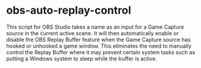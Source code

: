 # obs-auto-replay-control
This script for OBS Studio takes a name as an input for a Game Capture source in the current active scene. It will then automatically enable or disable the OBS Replay Buffer feature when the Game Capture source has hooked or unhooked a game window. This eliminates the need to manually control the Replay Buffer where it may prevent certain system tasks such as putting a Windows system to sleep while the buffer is active.
